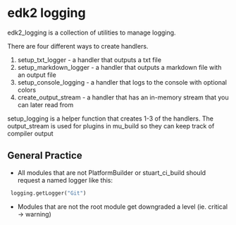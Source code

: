 # edk2 logging

edk2_logging is a collection of utilities to manage logging.

There are four different ways to create handlers.
 1. setup_txt_logger - a handler that outputs a txt file
 2. setup_markdown_logger - a handler that outputs a markdown file with an output file
 3. setup_console_logging - a handler that logs to the console with optional colors
 4. create_output_stream - a handler that has an in-memory stream that you can later read from

setup_logging is a helper function that creates 1-3 of the handlers. The output_stream is used for plugins in mu_build so they can keep track of compiler output

## General Practice
 + All modules that are not PlatformBuilder or stuart_ci_build should request a named logger like this:
 ```python
  logging.getLogger("Git")
 ```
 + Modules that are not the root module get downgraded a level (ie. critical -> warning)